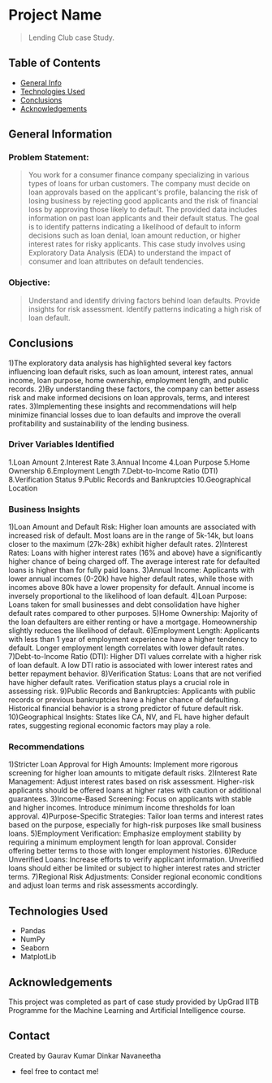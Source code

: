 # Project Name
> Lending Club case Study.


## Table of Contents
* [General Info](#general-information)
* [Technologies Used](#technologies-used)
* [Conclusions](#conclusions)
* [Acknowledgements](#acknowledgements)

<!-- You can include any other section that is pertinent to your problem -->

## General Information
### Problem Statement: 
>You work for a consumer finance company specializing in various types of loans for urban customers.
>The company must decide on loan approvals based on the applicant's profile, balancing the risk of losing business by rejecting good applicants and the risk of financial loss by approving those likely to default. 
>The provided data includes information on past loan applicants and their default status. The goal is to identify patterns indicating a likelihood of default to inform decisions such as loan denial, loan amount reduction, or higher interest rates for risky applicants. 
>This case study involves using Exploratory Data Analysis (EDA) to understand the impact of consumer and loan attributes on default tendencies.

### Objective:
>Understand and identify driving factors behind loan defaults.
>Provide insights for risk assessment.
>Identify patterns indicating a high risk of loan default.



<!-- You don't have to answer all the questions - just the ones relevant to your project. -->

## Conclusions

1)The exploratory data analysis has highlighted several key factors influencing loan default risks, such as loan amount, interest rates, annual income, loan purpose, home ownership, employment length, and public records.
2)By understanding these factors, the company can better assess risk and make informed decisions on loan approvals, terms, and interest rates.
3)Implementing these insights and recommendations will help minimize financial losses due to loan defaults and improve the overall profitability and sustainability of the lending business.

### Driver Variables Identified
 1.Loan Amount
 2.Interest Rate
 3.Annual Income
 4.Loan Purpose
 5.Home Ownership
 6.Employment Length
 7.Debt-to-Income Ratio (DTI)
 8.Verification Status
 9.Public Records and Bankruptcies
 10.Geographical Location

### Business Insights
1)Loan Amount and Default Risk: Higher loan amounts are associated with increased risk of default. Most loans are in the range of 5k-14k, but loans closer to the maximum (27k-28k) exhibit higher default rates.
2)Interest Rates: Loans with higher interest rates (16% and above) have a significantly higher chance of being charged off. The average interest rate for defaulted loans is higher than for fully paid loans.
3)Annual Income: Applicants with lower annual incomes (0-20k) have higher default rates, while those with incomes above 80k have a lower propensity for default. Annual income is inversely proportional to the likelihood of loan default.
4)Loan Purpose: Loans taken for small businesses and debt consolidation have higher default rates compared to other purposes.
5)Home Ownership: Majority of the loan defaulters are either renting or have a mortgage. Homeownership slightly reduces the likelihood of default.
6)Employment Length: Applicants with less than 1 year of employment experience have a higher tendency to default. Longer employment length correlates with lower default rates.
7)Debt-to-Income Ratio (DTI): Higher DTI values correlate with a higher risk of loan default. A low DTI ratio is associated with lower interest rates and better repayment behavior.
8)Verification Status: Loans that are not verified have higher default rates. Verification status plays a crucial role in assessing risk.
9)Public Records and Bankruptcies: Applicants with public records or previous bankruptcies have a higher chance of defaulting. Historical financial behavior is a strong predictor of future default risk.
10)Geographical Insights: States like CA, NV, and FL have higher default rates, suggesting regional economic factors may play a role.



### Recommendations
1)Stricter Loan Approval for High Amounts: Implement more rigorous screening for higher loan amounts to mitigate default risks.
2)Interest Rate Management: Adjust interest rates based on risk assessment. Higher-risk applicants should be offered loans at higher rates with caution or additional guarantees.
3)Income-Based Screening: Focus on applicants with stable and higher incomes. Introduce minimum income thresholds for loan approval.
4)Purpose-Specific Strategies: Tailor loan terms and interest rates based on the purpose, especially for high-risk purposes like small business loans.
5)Employment Verification: Emphasize employment stability by requiring a minimum employment length for loan approval. Consider offering better terms to those with longer employment histories.
6)Reduce Unverified Loans: Increase efforts to verify applicant information. Unverified loans should either be limited or subject to higher interest rates and stricter terms.
7)Regional Risk Adjustments: Consider regional economic conditions and adjust loan terms and risk assessments accordingly.




<!-- You don't have to answer all the questions - just the ones relevant to your project. -->


## Technologies Used
- Pandas
- NumPy 
- Seaborn 
- MatplotLib


<!-- As the libraries versions keep on changing, it is recommended to mention the version of library used in this project -->

## Acknowledgements
This project was completed as part of case study provided by UpGrad IITB Programme for the Machine Learning and Artificial Intelligence course.


## Contact
Created by 
Gaurav Kumar
Dinkar Navaneetha

 - feel free to contact me!


<!-- Optional -->
<!-- ## License -->
<!-- This project is open source and available under the [... License](). -->

<!-- You don't have to include all sections - just the one's relevant to your project -->
